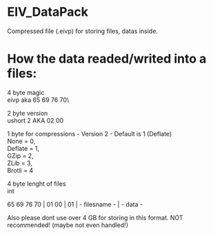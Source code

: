 # EIV_DataPack
Compressed file (.eivp) for storing files, datas inside.


# How the data readed/writed into a files:

4 byte magic\
eivp aka 65 69 76 70\

2 byte version\
ushort 2 AKA 02 00 

1 byte for compressions - Version 2 - Default is 1 (Deflate)\
None = 0,\
Deflate = 1,\
GZip = 2,\
ZLib = 3,\
Brotli = 4

4 byte lenght of files\
int

65 69 76 70 | 01 00 | 01 | - filesname - | - data -


Also please dont use over 4 GB for storing in this format. NOT recommended! (maybe not even handled!)